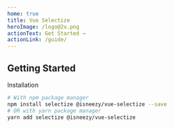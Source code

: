 ```yaml
---
home: true
title: Vue Selectize
heroImage: /logo@2x.png
actionText: Get Started →
actionLink: /guide/
---
```



## Getting Started

Installation

```bash
# With npm package manager
npm install selectize @isneezy/vue-selectize --save
# OR with yarn package manager
yarn add selectize @isneezy/vue-selectize
```
